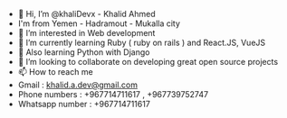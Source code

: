 - 👋 Hi, I’m @khaliDevx - Khalid Ahmed
- I'm from Yemen - Hadramout - Mukalla city
- 👀 I’m interested in Web development
- 🌱 I’m currently learning Ruby ( ruby on rails ) and React.JS, VueJS
- 🌱 Also learning Python with Django
- 💞️ I’m looking to collaborate on developing great open source projects
- 📫 How to reach me 
- Gmail : khalid.a.dev@gmail.com
- Phone numbers : +967714711617 , +967739752747
- Whatsapp number : +967714711617

<!---
khaliDevx/khaliDevx is a ✨ special ✨ repository because its `README.md` (this file) appears on your GitHub profile.
You can click the Preview link to take a look at your changes.
--->
